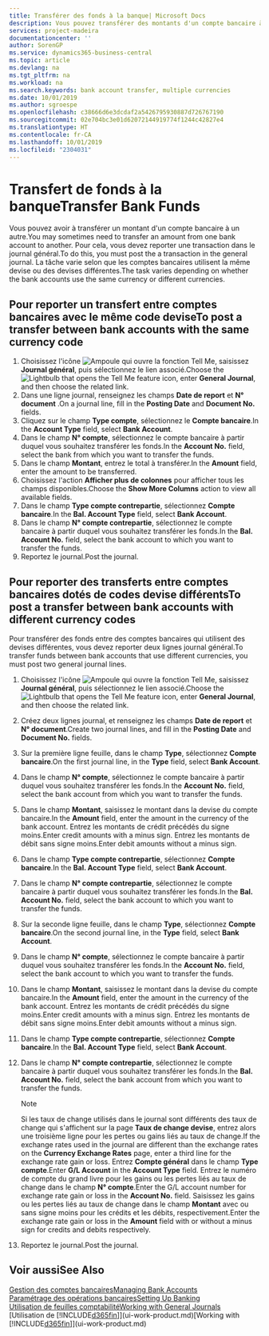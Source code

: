 ```yaml
---
title: Transférer des fonds à la banque| Microsoft Docs
description: Vous pouvez transférer des montants d'un compte bancaire à un autre, y compris dans différentes devises, en reportant la transaction dans le journal général.
services: project-madeira
documentationcenter: ''
author: SorenGP
ms.service: dynamics365-business-central
ms.topic: article
ms.devlang: na
ms.tgt_pltfrm: na
ms.workload: na
ms.search.keywords: bank account transfer, multiple currencies
ms.date: 10/01/2019
ms.author: sgroespe
ms.openlocfilehash: c38666d6e3dcdaf2a5426795930887d726767190
ms.sourcegitcommit: 02e704bc3e01d62072144919774f1244c42827e4
ms.translationtype: HT
ms.contentlocale: fr-CA
ms.lasthandoff: 10/01/2019
ms.locfileid: "2304031"
---
```

# <a name="transfer-bank-funds"></a><span data-ttu-id="ed254-103">Transfert de fonds à la banque</span><span class="sxs-lookup"><span data-stu-id="ed254-103">Transfer Bank Funds</span></span>
<span data-ttu-id="ed254-104">Vous pouvez avoir à transférer un montant d'un compte bancaire à un autre.</span><span class="sxs-lookup"><span data-stu-id="ed254-104">You may sometimes need to transfer an amount from one bank account to another.</span></span> <span data-ttu-id="ed254-105">Pour cela, vous devez reporter une transaction dans le journal général.</span><span class="sxs-lookup"><span data-stu-id="ed254-105">To do this, you must post the a transaction in the general journal.</span></span> <span data-ttu-id="ed254-106">La tâche varie selon que les comptes bancaires utilisent la même devise ou des devises différentes.</span><span class="sxs-lookup"><span data-stu-id="ed254-106">The task varies depending on whether the bank accounts use the same currency or different currencies.</span></span>

## <a name="to-post-a-transfer-between-bank-accounts-with-the-same-currency-code"></a><span data-ttu-id="ed254-107">Pour reporter un transfert entre comptes bancaires avec le même code devise</span><span class="sxs-lookup"><span data-stu-id="ed254-107">To post a transfer between bank accounts with the same currency code</span></span>
1. <span data-ttu-id="ed254-108">Choisissez l'icône ![Ampoule qui ouvre la fonction Tell Me](media/ui-search/search_small.png "Dites-moi ce que vous voulez faire"), saisissez **Journal général**, puis sélectionnez le lien associé.</span><span class="sxs-lookup"><span data-stu-id="ed254-108">Choose the ![Lightbulb that opens the Tell Me feature](media/ui-search/search_small.png "Tell me what you want to do") icon, enter **General Journal**, and then choose the related link.</span></span>
2. <span data-ttu-id="ed254-109">Dans une ligne journal, renseignez les champs **Date de report** et **N° document** .</span><span class="sxs-lookup"><span data-stu-id="ed254-109">On a journal line, fill in the **Posting Date** and **Document No.** fields.</span></span>
3. <span data-ttu-id="ed254-110">Cliquez sur le champ **Type compte**, sélectionnez le **Compte bancaire**.</span><span class="sxs-lookup"><span data-stu-id="ed254-110">In the **Account Type** field, select **Bank Account**.</span></span>
4. <span data-ttu-id="ed254-111">Dans le champ **N° compte**, sélectionnez le compte bancaire à partir duquel vous souhaitez transférer les fonds.</span><span class="sxs-lookup"><span data-stu-id="ed254-111">In the **Account No.** field, select the bank from which you want to transfer the funds.</span></span>
5. <span data-ttu-id="ed254-112">Dans le champ **Montant**, entrez le total à transférer.</span><span class="sxs-lookup"><span data-stu-id="ed254-112">In the **Amount** field, enter the amount to be transferred.</span></span>
6. <span data-ttu-id="ed254-113">Choisissez l'action **Afficher plus de colonnes** pour afficher tous les champs disponibles.</span><span class="sxs-lookup"><span data-stu-id="ed254-113">Choose the **Show More Columns** action to view all available fields.</span></span>
7. <span data-ttu-id="ed254-114">Dans le champ **Type compte contrepartie**, sélectionnez **Compte bancaire**.</span><span class="sxs-lookup"><span data-stu-id="ed254-114">In the **Bal. Account Type** field, select **Bank Account**.</span></span>
8. <span data-ttu-id="ed254-115">Dans le champ **N° compte contrepartie**, sélectionnez le compte bancaire à partir duquel vous souhaitez transférer les fonds.</span><span class="sxs-lookup"><span data-stu-id="ed254-115">In the **Bal. Account No.** field, select the bank account to which you want to transfer the funds.</span></span>
9. <span data-ttu-id="ed254-116">Reportez le journal.</span><span class="sxs-lookup"><span data-stu-id="ed254-116">Post the journal.</span></span>

## <a name="to-post-a-transfer-between-bank-accounts-with-different-currency-codes"></a><span data-ttu-id="ed254-117">Pour reporter des transferts entre comptes bancaires dotés de codes devise différents</span><span class="sxs-lookup"><span data-stu-id="ed254-117">To post a transfer between bank accounts with different currency codes</span></span>
<span data-ttu-id="ed254-118">Pour transférer des fonds entre des comptes bancaires qui utilisent des devises différentes, vous devez reporter deux lignes journal général.</span><span class="sxs-lookup"><span data-stu-id="ed254-118">To transfer funds between bank accounts that use different currencies, you must post two general journal lines.</span></span>

1. <span data-ttu-id="ed254-119">Choisissez l'icône ![Ampoule qui ouvre la fonction Tell Me](media/ui-search/search_small.png "Dites-moi ce que vous voulez faire"), saisissez **Journal général**, puis sélectionnez le lien associé.</span><span class="sxs-lookup"><span data-stu-id="ed254-119">Choose the ![Lightbulb that opens the Tell Me feature](media/ui-search/search_small.png "Tell me what you want to do") icon, enter **General Journal**, and then choose the related link.</span></span>
2. <span data-ttu-id="ed254-120">Créez deux lignes journal, et renseignez les champs **Date de report** et **N° document**.</span><span class="sxs-lookup"><span data-stu-id="ed254-120">Create two journal lines, and fill in the **Posting Date** and **Document No.** fields.</span></span>
3. <span data-ttu-id="ed254-121">Sur la première ligne feuille, dans le champ **Type**, sélectionnez **Compte bancaire**.</span><span class="sxs-lookup"><span data-stu-id="ed254-121">On the first journal line, in the **Type** field, select **Bank Account**.</span></span>
4. <span data-ttu-id="ed254-122">Dans le champ **N° compte**, sélectionnez le compte bancaire à partir duquel vous souhaitez transférer les fonds.</span><span class="sxs-lookup"><span data-stu-id="ed254-122">In the **Account No.** field, select the bank account from which you want to transfer the funds.</span></span>
5. <span data-ttu-id="ed254-123">Dans le champ **Montant**, saisissez le montant dans la devise du compte bancaire.</span><span class="sxs-lookup"><span data-stu-id="ed254-123">In the **Amount** field, enter the amount in the currency of the bank account.</span></span> <span data-ttu-id="ed254-124">Entrez les montants de crédit précédés du signe moins.</span><span class="sxs-lookup"><span data-stu-id="ed254-124">Enter credit amounts with a minus sign.</span></span> <span data-ttu-id="ed254-125">Entrez les montants de débit sans signe moins.</span><span class="sxs-lookup"><span data-stu-id="ed254-125">Enter debit amounts without a minus sign.</span></span>
6. <span data-ttu-id="ed254-126">Dans le champ **Type compte contrepartie**, sélectionnez **Compte bancaire**.</span><span class="sxs-lookup"><span data-stu-id="ed254-126">In the **Bal. Account Type** field, select **Bank Account**.</span></span>
7. <span data-ttu-id="ed254-127">Dans le champ **N° compte contrepartie**, sélectionnez le compte bancaire à partir duquel vous souhaitez transférer les fonds.</span><span class="sxs-lookup"><span data-stu-id="ed254-127">In the **Bal. Account No.** field, select the bank account to which you want to transfer the funds.</span></span>
8. <span data-ttu-id="ed254-128">Sur la seconde ligne feuille, dans le champ **Type**, sélectionnez **Compte bancaire**.</span><span class="sxs-lookup"><span data-stu-id="ed254-128">On the second journal line, in the **Type** field, select **Bank Account**.</span></span>
9. <span data-ttu-id="ed254-129">Dans le champ **N° compte**, sélectionnez le compte bancaire à partir duquel vous souhaitez transférer les fonds.</span><span class="sxs-lookup"><span data-stu-id="ed254-129">In the **Account No.** field, select the bank account to which you want to transfer the funds.</span></span>
10. <span data-ttu-id="ed254-130">Dans le champ **Montant**, saisissez le montant dans la devise du compte bancaire.</span><span class="sxs-lookup"><span data-stu-id="ed254-130">In the **Amount** field, enter the amount in the currency of the bank account.</span></span> <span data-ttu-id="ed254-131">Entrez les montants de crédit précédés du signe moins.</span><span class="sxs-lookup"><span data-stu-id="ed254-131">Enter credit amounts with a minus sign.</span></span> <span data-ttu-id="ed254-132">Entrez les montants de débit sans signe moins.</span><span class="sxs-lookup"><span data-stu-id="ed254-132">Enter debit amounts without a minus sign.</span></span>
11. <span data-ttu-id="ed254-133">Dans le champ **Type compte contrepartie**, sélectionnez **Compte bancaire**.</span><span class="sxs-lookup"><span data-stu-id="ed254-133">In the **Bal. Account Type** field, select **Bank Account**.</span></span>  
12. <span data-ttu-id="ed254-134">Dans le champ **N° compte contrepartie**, sélectionnez le compte bancaire à partir duquel vous souhaitez transférer les fonds.</span><span class="sxs-lookup"><span data-stu-id="ed254-134">In the **Bal. Account No.** field, select the bank account from which you want to transfer the funds.</span></span>

    > [!NOTE]  
    > <span data-ttu-id="ed254-135">Si les taux de change utilisés dans le journal sont différents des taux de change qui s'affichent sur la page **Taux de change devise**, entrez alors une troisième ligne pour les pertes ou gains liés au taux de change.</span><span class="sxs-lookup"><span data-stu-id="ed254-135">If the exchange rates used in the journal are different than the exchange rates on the **Currency Exchange Rates** page, enter a third line for the exchange rate gain or loss.</span></span> <span data-ttu-id="ed254-136">Entrez **Compte général** dans le champ **Type compte**.</span><span class="sxs-lookup"><span data-stu-id="ed254-136">Enter **G/L Account** in the **Account Type** field.</span></span> <span data-ttu-id="ed254-137">Entrez le numéro de compte du grand livre pour les gains ou les pertes liés au taux de change dans le champ **N° compte**.</span><span class="sxs-lookup"><span data-stu-id="ed254-137">Enter the G/L account number for exchange rate gain or loss in the **Account No.** field.</span></span> <span data-ttu-id="ed254-138">Saisissez les gains ou les pertes liés au taux de change dans le champ **Montant** avec ou sans signe moins pour les crédits et les débits, respectivement.</span><span class="sxs-lookup"><span data-stu-id="ed254-138">Enter the exchange rate gain or loss in the **Amount** field with or without a minus sign for credits and debits respectively.</span></span>
13. <span data-ttu-id="ed254-139">Reportez le journal.</span><span class="sxs-lookup"><span data-stu-id="ed254-139">Post the journal.</span></span>

## <a name="see-also"></a><span data-ttu-id="ed254-140">Voir aussi</span><span class="sxs-lookup"><span data-stu-id="ed254-140">See Also</span></span>
[<span data-ttu-id="ed254-141">Gestion des comptes bancaires</span><span class="sxs-lookup"><span data-stu-id="ed254-141">Managing Bank Accounts</span></span>](bank-manage-bank-accounts.md)  
[<span data-ttu-id="ed254-142">Paramétrage des opérations bancaires</span><span class="sxs-lookup"><span data-stu-id="ed254-142">Setting Up Banking</span></span>](bank-setup-banking.md)  
[<span data-ttu-id="ed254-143">Utilisation de feuilles comptabilité</span><span class="sxs-lookup"><span data-stu-id="ed254-143">Working with General Journals</span></span>](ui-work-general-journals.md)  
<span data-ttu-id="ed254-144">[Utilisation de [!INCLUDE[d365fin](includes/d365fin_md.md)]](ui-work-product.md)</span><span class="sxs-lookup"><span data-stu-id="ed254-144">[Working with [!INCLUDE[d365fin](includes/d365fin_md.md)]](ui-work-product.md)</span></span>
